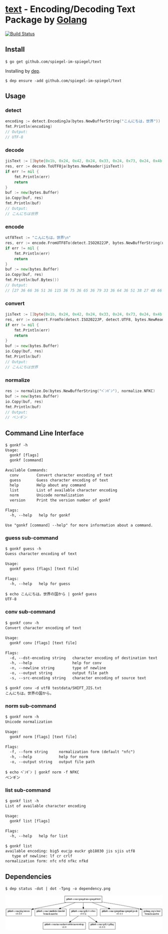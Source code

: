 # [text] - Encoding/Decoding Text Package by [Golang]

[![Build Status](https://travis-ci.org/spiegel-im-spiegel/text.svg?branch=master)](https://travis-ci.org/spiegel-im-spiegel/text)

## Install

```
$ go get github.com/spiegel-im-spiegel/text
```

Installing by [dep].

```
$ dep ensure -add github.com/spiegel-im-spiegel/text
```

## Usage

### detect

```go
encoding := detect.EncodingJa(bytes.NewBufferString("こんにちは，世界"))
fmt.Println(encoding)
// Output:
// UTF-8
```

### decode

```go
jisText := []byte{0x1b, 0x24, 0x42, 0x24, 0x33, 0x24, 0x73, 0x24, 0x4b, 0x24, 0x41, 0x24, 0x4f, 0x40, 0x24, 0x33, 0x26, 0x1b, 0x28, 0x42}
res, err := decode.ToUTF8ja(bytes.NewReader(jisText))
if err != nil {
    fmt.Println(err)
    return
}
buf := new(bytes.Buffer)
io.Copy(buf, res)
fmt.Println(buf)
// Output:
// こんにちは世界
```

### encode

```go
utf8Text := "こんにちは，世界\n"
res, err := encode.FromUTF8To(detect.ISO2022JP, bytes.NewBufferString(utf8Text))
if err != nil {
    fmt.Println(err)
    return
}
buf := new(bytes.Buffer)
io.Copy(buf, res)
fmt.Println(buf.Bytes())
// Output:
// [27 36 66 36 51 36 115 36 75 36 65 36 79 33 36 64 36 51 38 27 40 66 10]
```

### convert

```go
jisText := []byte{0x1b, 0x24, 0x42, 0x24, 0x33, 0x24, 0x73, 0x24, 0x4b, 0x24, 0x41, 0x24, 0x4f, 0x40, 0x24, 0x33, 0x26, 0x1b, 0x28, 0x42}
res, err := convert.FromTo(detect.ISO2022JP, detect.UTF8, bytes.NewReader(jisText))
if err != nil {
    fmt.Println(err)
    return
}
buf := new(bytes.Buffer)
io.Copy(buf, res)
fmt.Println(buf)
// Output:
// こんにちは世界
```

### normalize

```go
res := normalize.Do(bytes.NewBufferString("ﾍﾟﾝｷﾞﾝ"), normalize.NFKC)
buf := new(bytes.Buffer)
io.Copy(buf, res)
fmt.Println(buf)
// Output:
// ペンギン
```

## Command Line Interface

```
$ gonkf -h
Usage:
  gonkf [flags]
  gonkf [command]

Available Commands:
  conv        Convert character encoding of text
  guess       Guess character encoding of text
  help        Help about any command
  list        List of available character encoding
  norm        Unicode normalization
  version     Print the version number of gonkf

Flags:
  -h, --help   help for gonkf

Use "gonkf [command] --help" for more information about a command.
```

### guess sub-command

```
$ gonkf guess -h
Guess character encoding of text

Usage:
  gonkf guess [flags] [text file]

Flags:
  -h, --help   help for guess

$ echo こんにちは。世界の国から | gonkf guess
UTF-8
```

### conv sub-command

```
$ gonkf conv -h
Convert character encoding of text

Usage:
  gonkf conv [flags] [text file]

Flags:
  -d, --dst-encoding string   character encoding of destination text
  -h, --help                  help for conv
  -n, --newline string        type of newline
  -o, --output string         output file path
  -s, --src-encoding string   character encoding of source text

$ gonkf conv -d utf8 testdata/SHIFT_JIS.txt
こんにちは。世界の国から。
```

### norm sub-command

```
$ gonkf norm -h
Unicode normalization

Usage:
  gonkf norm [flags] [text file]

Flags:
  -f, --form string     normalization form (default "nfc")
  -h, --help            help for norm
  -o, --output string   output file path

$ echo ﾍﾟﾝｷﾞﾝ | gonkf norm -f NFKC
ペンギン
```

### list sub-command

```
$ gonkf list -h
List of available character encoding

Usage:
  gonkf list [flags]

Flags:
  -h, --help   help for list

$ gonkf list
available encoding: big5 eucjp euckr gb18030 jis sjis utf8
   type of newline: lf cr crlf
normalization form: nfc nfd nfkc nfkd
```

## Dependencies

```
$ dep status -dot | dot -Tpng -o dependency.png
```

[![Dependencies](dependency.png)](dependency.png)

[text]: https://github.com/spiegel-im-spiegel/text "spiegel-im-spiegel/text: Encoding/Decoding Text Package by Golang"
[Golang]: https://golang.org/ "The Go Programming Language"
[dep]: https://github.com/golang/dep "golang/dep: Go dependency management tool"
